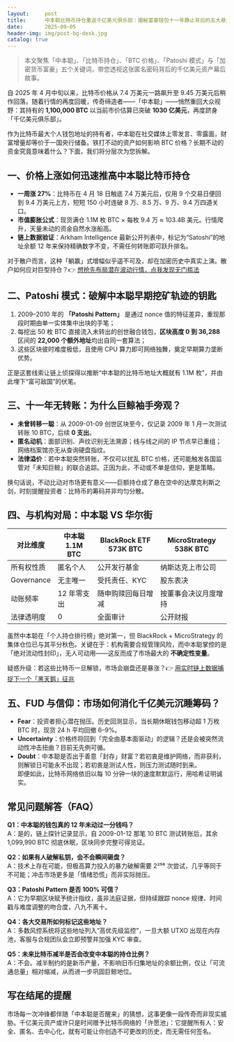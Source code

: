 ```yaml
---
layout:     post
title:      中本聪比特币持仓重返千亿美元俱乐部：揭秘富豪钱包十一年静止背后的五大悬念
date:       2025-09-05
header-img: img/post-bg-desk.jpg
catalog: true
---
```


> 本文聚焦「中本聪」、「比特币持仓」、「BTC 价格」、「Patoshi 模式」与「加密货币富豪」五个关键词，带您透视这张匿名密码背后的千亿美元资产幕后故事。

自 2025 年 4 月中旬以来，比特币价格从 7.4 万美元一路飙升至 9.45 万美元后稍作回落。随着行情的再度回暖，传奇缔造者——「中本聪」——悄然重回大众视野：其持有的 **1,100,000 BTC** 以当前市价估算已突破 **1030 亿美元**，再度跻身「千亿美元俱乐部」。

作为比特币最大个人钱包地址的持有者，中本聪在社交媒体上零发言、零露面，财富增量却等价于一国央行储备。铁打不动的资产如何影响 BTC 价格？长期不动的资金究竟意味着什么？下面，我们将分层次为您拆解。

## 一、价格上涨如何迅速推高中本聪比特币持仓

- **一周涨 27%**：比特币在 4 月 18 日触底 7.4 万美元后，仅用 9 个交易日便回到 9.4 万美元上方，短短 150 小时连破 8 万、8.5 万、9 万、9.4 万四道关口。  
- **市值膨胀公式**：现货满仓 1.1M 枚 BTC × 每枚 9.4 万 ≈ 103.4B 美元。行情爬升，天量未动的资金自然水涨船高。  
- **链上数据验证**：Arkham Intelligence 最新公开列表中，标记为“Satoshi”的地址余额 12 年来保持精确数字不变，不需任何转账即可跃升排名。

对于散户而言，这种「躺赢」式增幅似乎遥不可及，却在加密历史中真实上演。散户如何应对巨型持仓？👉 [想抢先布局潜在波动行情，点我发现无门槛法](https://okxdog.com/)

## 二、Patoshi 模式：破解中本聪早期挖矿轨迹的钥匙

1. 2009–2010 年的 **「Patoshi Pattern」** 是通过 nonce 值的特征差异，重现那段时期由单一实体集中出块的手笔；  
2. 每挖出 50 枚 BTC 直接流入未转出的创世融合钱包，**区块高度 0 到 36,288** 区间的 **22,000 个额外地址**均出自同一套算法；  
3. 这些区块彼时难度极低，且使用 CPU 算力即可网络独舞，奠定早期算力垄断优势。

正是这套线索让链上侦探得以推断“中本聪的比特币地址大概就有 1.1M 枚”，并由此埋下“富可敌国”的伏笔。

## 三、十一年无转账：为什么巨鲸袖手旁观？

- **未曾转移一聪**：从 2009-01-09 创世区块至今，仅记录 2009 年 1 月一次测试转账 10 BTC，后续 **0 支出**。  
- **匿名动机**：面部识别、声纹识别无法溯源；线与线之间的 IP 节点早已重组；网络档案馆亦无从查询硬盘指纹。  
- **法律溢价**：若中本聪突然转账，不仅可以扰乱 BTC 价格，还可能触发各国监管对「未知巨鲸」的联合追踪。正因为此，不动或不单是信仰，更是策略。

换句话说，不动比动对市场更有意义——巨额持仓成了悬在空中的达摩克利斯之剑，时刻提醒投资者：比特币的筹码并非均匀分散。

## 四、与机构对局：中本聪 VS 华尔街

| 对比维度       | 中本聪 1.1M BTC | BlackRock ETF 573K BTC | MicroStrategy 538K BTC |
|----------------|-----------------|-----------------------|-------------------------|
| 所有权性质     | 匿名个人        | 公开发行基金         | 纳斯达克上市公司        |
| Governance     | 无主唯一        | 受托责任、KYC         | 股东表决                |
| 动账频率       | 12 年零支出     | 随申购赎回每日增减   | 按董事会决议月度增持    |
| 法律透明度     | 0               | 全面审计              | 公开财报                |

虽然中本聪在「个人持仓排行榜」绝对第一，但 BlackRock + MicroStrategy 的集体仓位已与其平分秋色。关键在于：机构需要合规管理风险，而中本聪掌控的是「绝对流动性封印」，无人可动用——这反而成了市场最大的 **不确定性变量**。

疑惑升级：若这些比特币一旦解锁，市场会崩盘还是暴涨？👉 [用实时链上数据捕捉下一个「黑天鹅」征兆](https://okxdog.com/)

## 五、FUD 与信仰：市场如何消化千亿美元沉睡筹码？

- **Fear**：投资者担心潜在抛压。历史回测显示，当长期休眠钱包移动超 1 万枚 BTC 时，现货 24 h 平均回撤 6–9%。  
- **Uncertainty**：价格终将回到「完全由基本面驱动」的逻辑？还是会被突然流动性冲击扭曲？目前无先例可循。  
- **Doubt**：中本聪是否出于善意「封存」财富？若初衷是维护网络，而非获利，则解锁日可能永不出现；若初衷是测试人性，则压力测试随时到来。  
即便如此，比特币网络依旧以每 10 分钟一块的速度默默运行，用哈希证明诚实。

## 常见问题解答（FAQ）

**Q1：中本聪的钱包真的 12 年未动过一分钱吗？**  
A：是的，链上探针记录显示，自 2009-01-12 那笔 10 BTC 测试转账后，其余 1,099,990 BTC 彻底休眠，区块同步完整可得览证。

**Q2：如果有人破解私钥，会不会瞬间砸盘？**  
A：技术上存在可能，但极高算力投入的暴力破解需要 2²⁵⁶ 次尝试，几乎等同于不可能；冲击市场更多是「情绪恐慌」而非实际抛压。

**Q3：Patoshi Pattern 是否 100% 可信？**  
A：它为早期区块赋予统计指纹，虽非法庭证据，但持续跟踪 nonce 规律、时间戳与难度调整的吻合度，八九不离十。

**Q4：各大交易所如何标记这些地址？**  
A：多数风控系统将这些地址列入“高优先级监控”，一旦大额 UTXO 出现在内存池，客服与合规团队会立即预警并加强 KYC 审查。

**Q5：未来比特币减半是否会改变中本聪的持仓比例？**  
A：不会。减半制约的是新币产量，不影响旧币归集地址的余额比例，仅让「可流通总量」相对缩减，从而进一步巩固巨鲸地位。

## 写在结尾的提醒

市场每一次冲锋都伴随「中本聪是否醒来」的猜想，这事更像一段传奇而非现实威胁。千亿美元资产或许只是时间赠予比特币网络的「许愿池」：它提醒所有人：安全、匿名、去中心化，就有可能让你创造不可更改的历史，而无需任何签名。